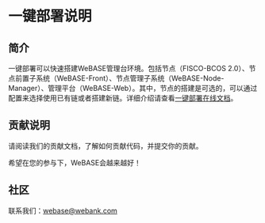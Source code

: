 # 一键部署说明
## 简介
一键部署可以快速搭建WeBASE管理台环境。包括节点（FISCO-BCOS 2.0）、节点前置子系统（WeBASE-Front）、节点管理子系统（WeBASE-Node-Manager）、管理平台（WeBASE-Web）。其中，节点的搭建是可选的，可以通过配置来选择使用已有链或者搭建新链。详细介绍请查看[一键部署在线文档](https://webasedoc.readthedocs.io/zh_CN/latest/docs/WeBASE/install.html)。

## 贡献说明
请阅读我们的贡献文档，了解如何贡献代码，并提交你的贡献。

希望在您的参与下，WeBASE会越来越好！

## 社区
联系我们：webase@webank.com